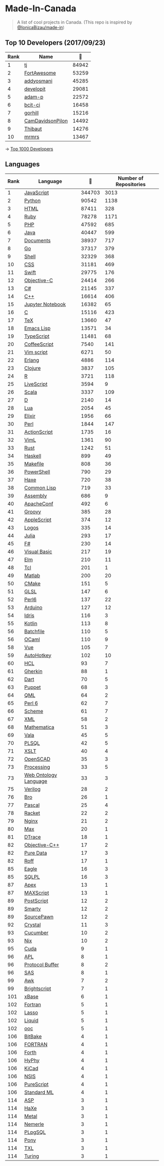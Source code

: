 # Made-In-Canada

> A list of cool projects in Canada. (This repo is inspired by [@IonicaBizau/made-in](https://github.com/IonicaBizau/made-in))

 
## Top 10 Developers (2017/09/23)
|Rank|Name|:star2:|
|---|---|---|
|1|[tj](https://github.com/tj)|84942|
|2|[FortAwesome](https://github.com/FortAwesome)|53259|
|3|[addyosmani](https://github.com/addyosmani)|45285|
|4|[developit](https://github.com/developit)|29081|
|5|[adam-p](https://github.com/adam-p)|22572|
|6|[bcit-ci](https://github.com/bcit-ci)|16458|
|7|[gorhill](https://github.com/gorhill)|15216|
|8|[CamDavidsonPilon](https://github.com/CamDavidsonPilon)|14492|
|9|[Thibaut](https://github.com/Thibaut)|14276|
|10|[mrmrs](https://github.com/mrmrs)|13467|

-> [Top 1000 Developers](https://github.com/suguru03/made-in-canada/blob/master/docs/rankers.md)
 
## Languages
|Rank|Language|:star2:|Number of Repositories|
|---|---|---|---|
|1|[JavaScript](https://github.com/suguru03/made-in-canada/blob/master/docs/JavaScript.md)|344703|3013|
|2|[Python](https://github.com/suguru03/made-in-canada/blob/master/docs/Python.md)|90542|1138|
|3|[HTML](https://github.com/suguru03/made-in-canada/blob/master/docs/HTML.md)|87411|328|
|4|[Ruby](https://github.com/suguru03/made-in-canada/blob/master/docs/Ruby.md)|78278|1171|
|5|[PHP](https://github.com/suguru03/made-in-canada/blob/master/docs/PHP.md)|47592|685|
|6|[Java](https://github.com/suguru03/made-in-canada/blob/master/docs/Java.md)|40447|599|
|7|[Documents](https://github.com/suguru03/made-in-canada/blob/master/docs/Documents.md)|38937|717|
|8|[Go](https://github.com/suguru03/made-in-canada/blob/master/docs/Go.md)|37317|379|
|9|[Shell](https://github.com/suguru03/made-in-canada/blob/master/docs/Shell.md)|32329|368|
|10|[CSS](https://github.com/suguru03/made-in-canada/blob/master/docs/CSS.md)|31181|469|
|11|[Swift](https://github.com/suguru03/made-in-canada/blob/master/docs/Swift.md)|29775|176|
|12|[Objective-C](https://github.com/suguru03/made-in-canada/blob/master/docs/Objective-C.md)|24414|266|
|13|[C#](https://github.com/suguru03/made-in-canada/blob/master/docs/C#.md)|21145|337|
|14|[C++](https://github.com/suguru03/made-in-canada/blob/master/docs/C++.md)|16614|406|
|15|[Jupyter Notebook](https://github.com/suguru03/made-in-canada/blob/master/docs/Jupyter%20Notebook.md)|16382|65|
|16|[C](https://github.com/suguru03/made-in-canada/blob/master/docs/C.md)|15116|423|
|17|[TeX](https://github.com/suguru03/made-in-canada/blob/master/docs/TeX.md)|13660|47|
|18|[Emacs Lisp](https://github.com/suguru03/made-in-canada/blob/master/docs/Emacs%20Lisp.md)|13571|34|
|19|[TypeScript](https://github.com/suguru03/made-in-canada/blob/master/docs/TypeScript.md)|11481|68|
|20|[CoffeeScript](https://github.com/suguru03/made-in-canada/blob/master/docs/CoffeeScript.md)|7540|141|
|21|[Vim script](https://github.com/suguru03/made-in-canada/blob/master/docs/Vim%20script.md)|6271|50|
|22|[Erlang](https://github.com/suguru03/made-in-canada/blob/master/docs/Erlang.md)|4886|114|
|23|[Clojure](https://github.com/suguru03/made-in-canada/blob/master/docs/Clojure.md)|3837|105|
|24|[R](https://github.com/suguru03/made-in-canada/blob/master/docs/R.md)|3721|118|
|25|[LiveScript](https://github.com/suguru03/made-in-canada/blob/master/docs/LiveScript.md)|3594|9|
|26|[Scala](https://github.com/suguru03/made-in-canada/blob/master/docs/Scala.md)|3337|109|
|27|[D](https://github.com/suguru03/made-in-canada/blob/master/docs/D.md)|2140|14|
|28|[Lua](https://github.com/suguru03/made-in-canada/blob/master/docs/Lua.md)|2054|45|
|29|[Elixir](https://github.com/suguru03/made-in-canada/blob/master/docs/Elixir.md)|1956|66|
|30|[Perl](https://github.com/suguru03/made-in-canada/blob/master/docs/Perl.md)|1844|147|
|31|[ActionScript](https://github.com/suguru03/made-in-canada/blob/master/docs/ActionScript.md)|1735|16|
|32|[VimL](https://github.com/suguru03/made-in-canada/blob/master/docs/VimL.md)|1361|90|
|33|[Rust](https://github.com/suguru03/made-in-canada/blob/master/docs/Rust.md)|1242|51|
|34|[Haskell](https://github.com/suguru03/made-in-canada/blob/master/docs/Haskell.md)|899|49|
|35|[Makefile](https://github.com/suguru03/made-in-canada/blob/master/docs/Makefile.md)|808|36|
|36|[PowerShell](https://github.com/suguru03/made-in-canada/blob/master/docs/PowerShell.md)|790|29|
|37|[Haxe](https://github.com/suguru03/made-in-canada/blob/master/docs/Haxe.md)|720|38|
|38|[Common Lisp](https://github.com/suguru03/made-in-canada/blob/master/docs/Common%20Lisp.md)|719|33|
|39|[Assembly](https://github.com/suguru03/made-in-canada/blob/master/docs/Assembly.md)|686|9|
|40|[ApacheConf](https://github.com/suguru03/made-in-canada/blob/master/docs/ApacheConf.md)|492|6|
|41|[Groovy](https://github.com/suguru03/made-in-canada/blob/master/docs/Groovy.md)|385|28|
|42|[AppleScript](https://github.com/suguru03/made-in-canada/blob/master/docs/AppleScript.md)|374|12|
|43|[Logos](https://github.com/suguru03/made-in-canada/blob/master/docs/Logos.md)|335|14|
|44|[Julia](https://github.com/suguru03/made-in-canada/blob/master/docs/Julia.md)|293|17|
|45|[F#](https://github.com/suguru03/made-in-canada/blob/master/docs/F#.md)|230|14|
|46|[Visual Basic](https://github.com/suguru03/made-in-canada/blob/master/docs/Visual%20Basic.md)|217|19|
|47|[Elm](https://github.com/suguru03/made-in-canada/blob/master/docs/Elm.md)|210|11|
|48|[Tcl](https://github.com/suguru03/made-in-canada/blob/master/docs/Tcl.md)|201|1|
|49|[Matlab](https://github.com/suguru03/made-in-canada/blob/master/docs/Matlab.md)|200|20|
|50|[CMake](https://github.com/suguru03/made-in-canada/blob/master/docs/CMake.md)|151|5|
|51|[GLSL](https://github.com/suguru03/made-in-canada/blob/master/docs/GLSL.md)|147|6|
|52|[Perl6](https://github.com/suguru03/made-in-canada/blob/master/docs/Perl6.md)|137|22|
|53|[Arduino](https://github.com/suguru03/made-in-canada/blob/master/docs/Arduino.md)|127|12|
|54|[Idris](https://github.com/suguru03/made-in-canada/blob/master/docs/Idris.md)|116|3|
|55|[Kotlin](https://github.com/suguru03/made-in-canada/blob/master/docs/Kotlin.md)|113|8|
|56|[Batchfile](https://github.com/suguru03/made-in-canada/blob/master/docs/Batchfile.md)|110|5|
|56|[OCaml](https://github.com/suguru03/made-in-canada/blob/master/docs/OCaml.md)|110|9|
|58|[Vue](https://github.com/suguru03/made-in-canada/blob/master/docs/Vue.md)|105|7|
|59|[AutoHotkey](https://github.com/suguru03/made-in-canada/blob/master/docs/AutoHotkey.md)|102|10|
|60|[HCL](https://github.com/suguru03/made-in-canada/blob/master/docs/HCL.md)|93|7|
|61|[Gherkin](https://github.com/suguru03/made-in-canada/blob/master/docs/Gherkin.md)|88|1|
|62|[Dart](https://github.com/suguru03/made-in-canada/blob/master/docs/Dart.md)|70|5|
|63|[Puppet](https://github.com/suguru03/made-in-canada/blob/master/docs/Puppet.md)|68|3|
|64|[QML](https://github.com/suguru03/made-in-canada/blob/master/docs/QML.md)|64|2|
|65|[Perl 6](https://github.com/suguru03/made-in-canada/blob/master/docs/Perl%206.md)|62|7|
|66|[Scheme](https://github.com/suguru03/made-in-canada/blob/master/docs/Scheme.md)|61|7|
|67|[XML](https://github.com/suguru03/made-in-canada/blob/master/docs/XML.md)|58|2|
|68|[Mathematica](https://github.com/suguru03/made-in-canada/blob/master/docs/Mathematica.md)|51|3|
|69|[Vala](https://github.com/suguru03/made-in-canada/blob/master/docs/Vala.md)|45|5|
|70|[PLSQL](https://github.com/suguru03/made-in-canada/blob/master/docs/PLSQL.md)|42|5|
|71|[XSLT](https://github.com/suguru03/made-in-canada/blob/master/docs/XSLT.md)|40|4|
|72|[OpenSCAD](https://github.com/suguru03/made-in-canada/blob/master/docs/OpenSCAD.md)|35|3|
|73|[Processing](https://github.com/suguru03/made-in-canada/blob/master/docs/Processing.md)|33|5|
|73|[Web Ontology Language](https://github.com/suguru03/made-in-canada/blob/master/docs/Web%20Ontology%20Language.md)|33|3|
|75|[Verilog](https://github.com/suguru03/made-in-canada/blob/master/docs/Verilog.md)|28|2|
|76|[Bro](https://github.com/suguru03/made-in-canada/blob/master/docs/Bro.md)|26|1|
|77|[Pascal](https://github.com/suguru03/made-in-canada/blob/master/docs/Pascal.md)|25|4|
|78|[Racket](https://github.com/suguru03/made-in-canada/blob/master/docs/Racket.md)|22|2|
|79|[Nginx](https://github.com/suguru03/made-in-canada/blob/master/docs/Nginx.md)|21|2|
|80|[Max](https://github.com/suguru03/made-in-canada/blob/master/docs/Max.md)|20|1|
|81|[DTrace](https://github.com/suguru03/made-in-canada/blob/master/docs/DTrace.md)|18|1|
|82|[Objective-C++](https://github.com/suguru03/made-in-canada/blob/master/docs/Objective-C++.md)|17|2|
|82|[Pure Data](https://github.com/suguru03/made-in-canada/blob/master/docs/Pure%20Data.md)|17|3|
|82|[Roff](https://github.com/suguru03/made-in-canada/blob/master/docs/Roff.md)|17|1|
|85|[Eagle](https://github.com/suguru03/made-in-canada/blob/master/docs/Eagle.md)|16|3|
|85|[SQLPL](https://github.com/suguru03/made-in-canada/blob/master/docs/SQLPL.md)|16|3|
|87|[Apex](https://github.com/suguru03/made-in-canada/blob/master/docs/Apex.md)|13|1|
|87|[MAXScript](https://github.com/suguru03/made-in-canada/blob/master/docs/MAXScript.md)|13|1|
|89|[PostScript](https://github.com/suguru03/made-in-canada/blob/master/docs/PostScript.md)|12|2|
|89|[Smarty](https://github.com/suguru03/made-in-canada/blob/master/docs/Smarty.md)|12|2|
|89|[SourcePawn](https://github.com/suguru03/made-in-canada/blob/master/docs/SourcePawn.md)|12|2|
|92|[Crystal](https://github.com/suguru03/made-in-canada/blob/master/docs/Crystal.md)|11|3|
|93|[Cucumber](https://github.com/suguru03/made-in-canada/blob/master/docs/Cucumber.md)|10|2|
|93|[Nix](https://github.com/suguru03/made-in-canada/blob/master/docs/Nix.md)|10|2|
|95|[Cuda](https://github.com/suguru03/made-in-canada/blob/master/docs/Cuda.md)|9|1|
|96|[APL](https://github.com/suguru03/made-in-canada/blob/master/docs/APL.md)|8|1|
|96|[Protocol Buffer](https://github.com/suguru03/made-in-canada/blob/master/docs/Protocol%20Buffer.md)|8|2|
|96|[SAS](https://github.com/suguru03/made-in-canada/blob/master/docs/SAS.md)|8|1|
|99|[Awk](https://github.com/suguru03/made-in-canada/blob/master/docs/Awk.md)|7|2|
|99|[Brightscript](https://github.com/suguru03/made-in-canada/blob/master/docs/Brightscript.md)|7|1|
|101|[xBase](https://github.com/suguru03/made-in-canada/blob/master/docs/xBase.md)|6|1|
|102|[Fortran](https://github.com/suguru03/made-in-canada/blob/master/docs/Fortran.md)|5|1|
|102|[Lasso](https://github.com/suguru03/made-in-canada/blob/master/docs/Lasso.md)|5|1|
|102|[Liquid](https://github.com/suguru03/made-in-canada/blob/master/docs/Liquid.md)|5|1|
|102|[ooc](https://github.com/suguru03/made-in-canada/blob/master/docs/ooc.md)|5|1|
|106|[BitBake](https://github.com/suguru03/made-in-canada/blob/master/docs/BitBake.md)|4|1|
|106|[FORTRAN](https://github.com/suguru03/made-in-canada/blob/master/docs/FORTRAN.md)|4|1|
|106|[Forth](https://github.com/suguru03/made-in-canada/blob/master/docs/Forth.md)|4|1|
|106|[HyPhy](https://github.com/suguru03/made-in-canada/blob/master/docs/HyPhy.md)|4|1|
|106|[KiCad](https://github.com/suguru03/made-in-canada/blob/master/docs/KiCad.md)|4|1|
|106|[NSIS](https://github.com/suguru03/made-in-canada/blob/master/docs/NSIS.md)|4|1|
|106|[PureScript](https://github.com/suguru03/made-in-canada/blob/master/docs/PureScript.md)|4|1|
|106|[Standard ML](https://github.com/suguru03/made-in-canada/blob/master/docs/Standard%20ML.md)|4|1|
|114|[ASP](https://github.com/suguru03/made-in-canada/blob/master/docs/ASP.md)|3|1|
|114|[HaXe](https://github.com/suguru03/made-in-canada/blob/master/docs/HaXe.md)|3|1|
|114|[Metal](https://github.com/suguru03/made-in-canada/blob/master/docs/Metal.md)|3|1|
|114|[Nemerle](https://github.com/suguru03/made-in-canada/blob/master/docs/Nemerle.md)|3|1|
|114|[PLpgSQL](https://github.com/suguru03/made-in-canada/blob/master/docs/PLpgSQL.md)|3|1|
|114|[Pony](https://github.com/suguru03/made-in-canada/blob/master/docs/Pony.md)|3|1|
|114|[TXL](https://github.com/suguru03/made-in-canada/blob/master/docs/TXL.md)|3|1|
|114|[Turing](https://github.com/suguru03/made-in-canada/blob/master/docs/Turing.md)|3|1|
